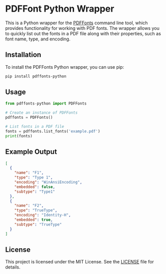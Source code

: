 # PDFFont Python Wrapper

This is a Python wrapper for the [PDFFonts](https://www.xpdfreader.com/pdffonts-man.html) command line tool, which provides functionality for working with PDF fonts. The wrapper allows you to quickly list out the fonts in a PDF file along with their properties, such as font name, type, and encoding.

## Installation

To install the PDFFonts Python wrapper, you can use pip:

```bash
pip install pdffonts-python
```

## Usage

```python
from pdffonts-python import PDFFonts

# Create an instance of PDFFonts
pdffonts = PDFFonts()

# List fonts in a PDF file
fonts = pdffonts.list_fonts('example.pdf')
print(fonts)
```

## Example Output

```json
[
  {
    "name": "F1",
    "type": "Type 1",
    "encoding": "WinAnsiEncoding",
    "embedded": false,
    "subtype": "Type1"
  },
  {
    "name": "F2",
    "type": "TrueType",
    "encoding": "Identity-H",
    "embedded": true,
    "subtype": "TrueType"
  }
]
```

## License

This project is licensed under the MIT License. See the [LICENSE](LICENSE) file for details.
